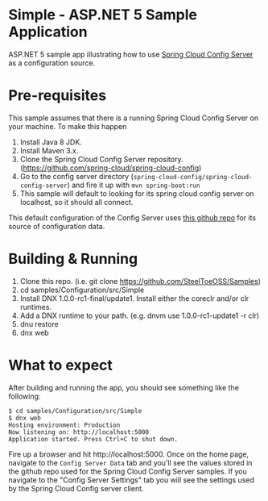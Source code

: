 # Simple - ASP.NET 5 Sample Application
ASP.NET 5 sample app illustrating how to use [Spring Cloud Config Server](http://projects.spring.io/spring-cloud/docs/1.0.3/spring-cloud.html#_spring_cloud_config) as a configuration source.

# Pre-requisites

This sample assumes that there is a running Spring Cloud Config Server on your machine. To make this happen

1. Install Java 8 JDK.
2. Install Maven 3.x.
3. Clone the Spring Cloud Config Server repository. (https://github.com/spring-cloud/spring-cloud-config)
4. Go to the config server directory (`spring-cloud-config/spring-cloud-config-server`) and fire it up with `mvn spring-boot:run`
5. This sample will default to looking for its spring cloud config server on localhost, so it should all connect.

This default configuration of the Config Server uses [this github repo]( https://github.com/spring-cloud-samples/config-repo) for its source of configuration data.

# Building & Running

1. Clone this repo. (i.e. git clone https://github.com/SteelToeOSS/Samples)
2. cd samples/Configuration/src/Simple
3. Install DNX 1.0.0-rc1-final/update1. Install either the coreclr and/or clr runtimes. 
4. Add a DNX runtime to your path. (e.g. dnvm use 1.0.0-rc1-update1 -r clr)
5. dnu restore
6. dnx web

# What to expect
After building and running the app, you should see something like the following:
```
$ cd samples/Configuration/src/Simple
$ dnx web
Hosting environment: Production
Now listening on: http://localhost:5000
Application started. Press Ctrl+C to shut down.
```
Fire up a browser and hit http://localhost:5000.  Once on the home page, navigate to the `Config Server Data` tab and you'll see the values stored in the github repo used for the Spring Cloud Config Server samples.
If you navigate to the "Config Server Settings" tab you will see the settings used by the Spring Cloud Config server client.

